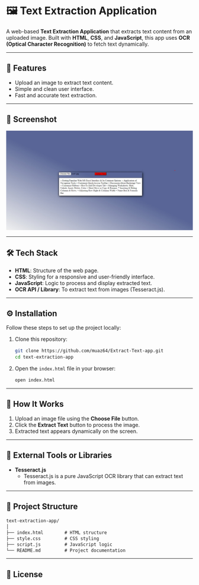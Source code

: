 
# 🖼️ Text Extraction Application  

A web-based **Text Extraction Application** that extracts text content from an uploaded image. Built with **HTML**, **CSS**, and **JavaScript**, this app uses **OCR (Optical Character Recognition)** to fetch text dynamically.

---

## 🚀 Features  

- Upload an image to extract text content.  
- Simple and clean user interface.  
- Fast and accurate text extraction.  

---

## 📸 Screenshot  

![Text Extraction App Screenshot](./Screenshot_19-12-2024_20540_127.0.0.1.jpeg)

---

## 🛠️ Tech Stack  

- **HTML**: Structure of the web page.  
- **CSS**: Styling for a responsive and user-friendly interface.  
- **JavaScript**: Logic to process and display extracted text.  
- **OCR API / Library**: To extract text from images (Tesseract.js).  

---


## ⚙️ Installation  

Follow these steps to set up the project locally:  

1. Clone this repository:  
   ```bash
   git clone https://github.com/muaz64/Extract-Text-app.git
   cd text-extraction-app
   ```

2. Open the `index.html` file in your browser:  
   ```bash
   open index.html
   ```  

---

## 🧩 How It Works  

1. Upload an image file using the **Choose File** button.  
2. Click the **Extract Text** button to process the image.  
3. Extracted text appears dynamically on the screen.  

---

## 📡 External Tools or Libraries  

- **Tesseract.js**  
   - Tesseract.js is a pure JavaScript OCR library that can extract text from images.  

---

## 🧩 Project Structure  

```plaintext
text-extraction-app/
│
├── index.html        # HTML structure  
├── style.css         # CSS styling  
├── script.js         # JavaScript logic  
└── README.md         # Project documentation  
```

---


## 📝 License  

  

